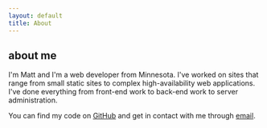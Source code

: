 ```yaml
---
layout: default
title: About
---
```

## about me

I'm Matt and I'm a web developer from Minnesota. I've worked on sites that range from small static sites to complex high-availability web applications. I've done everything from front-end work to back-end work to server administration.

You can find my code on [GitHub](https://github.com/mloberg) and get in contact with me through [email](ma&#105;lto&#58;m&#64;&#109;lo&#98;&#37;65%&#55;2g&#46;&#99;&#111;m).
